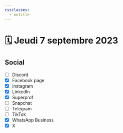 ```yaml
---
cssclasses:
  - notitle
---
```

# 🗓️ Jeudi 7 septembre 2023
## Social
- [ ] Discord
- [x] Facebook page
- [x] Instagram
- [x] LinkedIn
- [x] Superprof
- [ ] Snapchat
- [ ] Telegram
- [ ] TikTok
- [x] WhatsApp Business
- [x] X